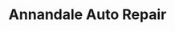 ---
title: "Annandale Auto Repair"
url: /falls-church/annandale-auto-repair/
shop: Autowerkstatt
---